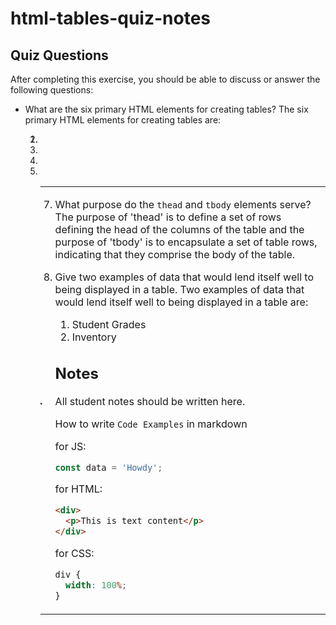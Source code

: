 # html-tables-quiz-notes

## Quiz Questions

After completing this exercise, you should be able to discuss or answer the following questions:

- What are the six primary HTML elements for creating tables?
  The six primary HTML elements for creating tables are:

  1. <table>
  2. <thead>
  3. <tbody>
  4. <tr>
  5. <th>
  6. <td>

- What purpose do the `thead` and `tbody` elements serve?
  The purpose of 'thead' is to define a set of rows defining the head of the columns of the table and the purpose of 'tbody' is to encapsulate a set of table rows, indicating that they comprise the body of the table.

- Give two examples of data that would lend itself well to being displayed in a table.
  Two examples of data that would lend itself well to being displayed in a table are:
  1. Student Grades
  2. Inventory

## Notes

All student notes should be written here.

How to write `Code Examples` in markdown

for JS:

```javascript
const data = 'Howdy';
```

for HTML:

```html
<div>
  <p>This is text content</p>
</div>
```

for CSS:

```css
div {
  width: 100%;
}
```
